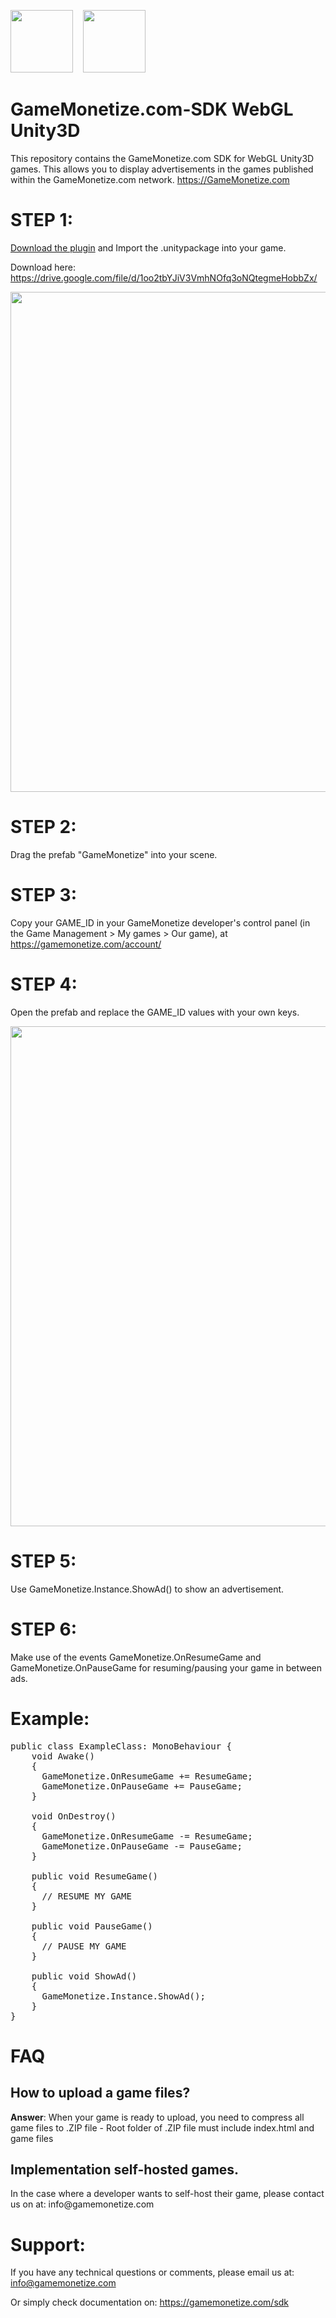 <img src="https://avatars1.githubusercontent.com/u/54474115?s=460&v=4" width="100" alt="" data-canonical-src="https://avatars1.githubusercontent.com/u/54474115?s=460&v=4">  &nbsp;&nbsp;
<img src="https://gamemonetize.com/images/unity3d-logo.png" width="100" alt="" data-canonical-src="https://gamemonetize.com/images/unity3d-logo.png">


# GameMonetize.com-SDK WebGL Unity3D
This repository contains the GameMonetize.com SDK for WebGL Unity3D games. This allows you to display advertisements in the games published within the GameMonetize.com network. https://GameMonetize.com

# STEP 1:
<p><a href="https://drive.google.com/file/d/1oo2tbYJiV3VmhNOfq3oNQtegmeHobbZx/">Download the plugin</a> and Import the .unitypackage into your game. </p>
<p>Download here: <a href="https://drive.google.com/file/d/1oo2tbYJiV3VmhNOfq3oNQtegmeHobbZx/">https://drive.google.com/file/d/1oo2tbYJiV3VmhNOfq3oNQtegmeHobbZx/</a></p>

<p><img src="https://gamemonetize.com/images/unity/unity_2.png"  width="800" alt=""></p>

# STEP 2:
Drag the prefab "GameMonetize" into your scene. 

# STEP 3:
Copy your GAME_ID in your GameMonetize developer's control panel (in the Game Management > My games > Our game), at https://gamemonetize.com/account/

# STEP 4:
Open the prefab and replace the GAME_ID values with your own keys. 
<p><img src="https://gamemonetize.com/images/unity/unity_1.png"  width="800" alt=""></p>

# STEP 5:
Use GameMonetize.Instance.ShowAd() to show an advertisement. 

# STEP 6:
Make use of the events GameMonetize.OnResumeGame and GameMonetize.OnPauseGame for resuming/pausing your game in between ads.

# Example:
<pre>public class ExampleClass: MonoBehaviour {
	void Awake()
	{
	  GameMonetize.OnResumeGame += ResumeGame;
	  GameMonetize.OnPauseGame += PauseGame;
	}
	
	void OnDestroy()
	{
	  GameMonetize.OnResumeGame -= ResumeGame;
	  GameMonetize.OnPauseGame -= PauseGame;
	}

	public void ResumeGame()
	{
	  // RESUME MY GAME
	}

	public void PauseGame()
	{
	  // PAUSE MY GAME
	}

	public void ShowAd()
	{
	  GameMonetize.Instance.ShowAd();	
	}
}</pre>

# FAQ
<h2>How to upload a game files?</h2>
<p><b>Answer</b>: When your game is ready to upload, you need to compress all game files to .ZIP file - Root folder of .ZIP file must include index.html and game files</p>
<h2><b>Implementation self-hosted games.</b></h2>
<p>In the case where a developer wants to self-host their game, please contact us on at: info@gamemonetize.com</p>

# Support:
If you have any technical questions or comments, please email us at:
info@gamemonetize.com

Or simply check documentation on:
https://gamemonetize.com/sdk
